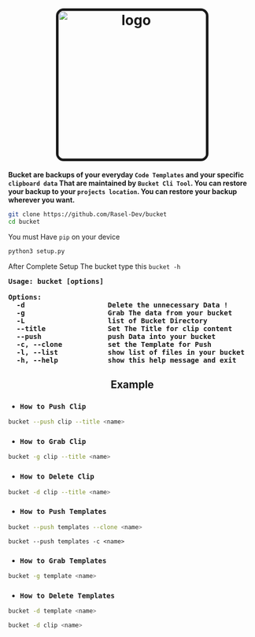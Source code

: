 <h1 align="center">
<img src="https://i.ibb.co/Wpwb3sR/logo.jpg" alt="logo" border="5" width="300" style="border-radius: 5%;">
</h1>

**Bucket are backups of your everyday `Code Templates` and your specific `clipboard data` That are maintained by `Bucket Cli Tool`.
You can restore your backup to your `projects location`. You can restore your backup wherever you want.**

```bash
git clone https://github.com/Rasel-Dev/bucket
cd bucket
```
<p>You must Have <code>pip</code> on your device</p>

```bash
python3 setup.py
```

<p>After Complete Setup The bucket type this <code>bucket -h</code></p>

<pre><b>Usage: bucket [options]

Options:
  -d                    Delete the unnecessary Data !
  -g                    Grab The data from your bucket
  -L                    list of Bucket Directory
  --title               Set The Title for clip content
  --push                push Data into your bucket
  -c, --clone           set the Template for Push
  -l, --list            show list of files in your bucket
  -h, --help            show this help message and exit
</b></pre>

<h2 align="center">Example</h2>

- ### ```How to Push Clip```
```bash
bucket --push clip --title <name>
```
- ### ```How to Grab Clip```
```bash
bucket -g clip --title <name>
```
- ### ```How to Delete Clip```
```bash
bucket -d clip --title <name>
```
- ### ```How to Push Templates```
```bash
bucket --push templates --clone <name>
```
```
bucket --push templates -c <name>
```
- ### ```How to Grab Templates```
```bash
bucket -g template <name>
```
- ### ```How to Delete Templates```
```bash
bucket -d template <name>
```
```bash
bucket -d clip <name>
```